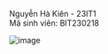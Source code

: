 Nguyễn Hà Kiên - 23IT1  
Mã sinh viên: BIT230218  

![image](https://github.com/user-attachments/assets/99a346d7-f703-42c3-8b01-d5f7bc4fb425)
